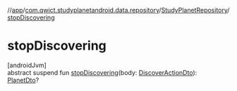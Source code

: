 //[app](../../../index.md)/[com.qwict.studyplanetandroid.data.repository](../index.md)/[StudyPlanetRepository](index.md)/[stopDiscovering](stop-discovering.md)

# stopDiscovering

[androidJvm]\
abstract suspend fun [stopDiscovering](stop-discovering.md)(body: [DiscoverActionDto](../../com.qwict.studyplanetandroid.data.remote.dto/-discover-action-dto/index.md)): [PlanetDto](../../com.qwict.studyplanetandroid.data.remote.dto/-planet-dto/index.md)?
